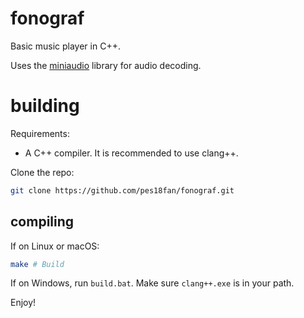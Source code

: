 # fonograf

Basic music player in C++.

Uses the [miniaudio](https://github.com/mackron/miniaudio) library for audio
decoding.

# building

Requirements:

- A C++ compiler. It is recommended to use clang++.

Clone the repo:

```bash
git clone https://github.com/pes18fan/fonograf.git
```

## compiling

If on Linux or macOS:

```bash
make # Build
```

If on Windows, run `build.bat`. Make sure `clang++.exe` is in your path.

Enjoy!
